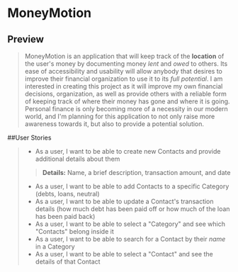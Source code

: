 # MoneyMotion

## Preview

>MoneyMotion is an application that will keep track of the **location** of the user's money by documenting money *lent* and *owed* to others. Its ease of accessibility and usability will allow anybody
>that desires to improve their financial organization to use it to its *full potential*. I am interested in creating this project as it will improve my own financial decisions, organization, as 
>well as provide others with a reliable form of keeping track of where their money has gone and where it is going. Personal finance is only becoming more of a necessity in our modern world, and
>I'm planning for this application to not only raise more awareness towards it, but also to provide a potential solution.
>
##User Stories
>
> - As a user, I want to be able to create new Contacts and provide additional details about them
>> **Details:** Name, a brief description, transaction amount, and date
> - As a user, I want to be able to add Contacts to a specific Category (debts, loans, neutral)
> - As a user, I want to be able to update a Contact's transaction details (how much debt has been paid off or how much of the loan has been paid back)
> - As a user, I want to be able to select a "Category" and see which "Contacts" belong inside it
> - As a user, I want to be able to search for a Contact by their *name* in a Category
> - As a user, I want to be able to select a "Contact" and see the details of that Contact

